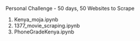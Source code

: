 
Personal Challenge - 50 days, 50 Websites to Scrape

1. Kenya_moja.ipynb
2. 1377_movie_scraping.ipynb
3. PhoneGradeKenya.ipynb
